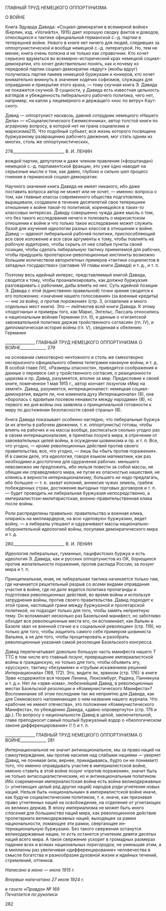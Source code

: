 ГЛАВНЫЙ ТРУД НЕМЕЦКОГО ОППОРТУНИЗМА

О ВОЙНЕ

Книга Эдуарда Давида: «Социал-демократия в всемирной войне» (Берлин, изд. «Vorwärts», 1915) дает хорошую сводку фактов и доводов, относящихся к тактике офи­циальной германской с.-д. партии в теперешней войне. Нового в книге нет ничего для людей, следивших за оппортунистической и вообще немецкой с.-д. литературой. Но, тем не менее, книга очень полезна и не только как справочник. Кто хочет серьезно вду­маться во всемирно-исторический крах немецкой социал-демократии, кто хочет дейст­вительно понять, как и почему из передовой партии социал-демократии «вдруг» (якобы вдруг) получилась партия лакеев немецкой буржуазии и юнкеров, кто хочет внима­тельно вникнуть в значение ходячих софизмов, служащих для оправдания и прикрытия этого краха, — тому скучная книга Э. Давида не покажется скучной. В сущности, у Да­вида есть известная цельность взглядов и убежденность либерального рабочего поли­тика, чего нет, например, ни капли у лицемерного и держащего «нос по ветру» Каут­ского.

Давид — оппортунист насквозь, давний сотрудник немецкого «Нашего Дела» — «Социалистического Ежемесячника», автор толстой книги по аграрному вопросу, в ко­торой нет ни грана социализма и марксизма215. Что подобный субъект, вся жизнь кото­рого посвящена буржуазному развращению рабочего движения, мог стать одним из многих, столь же оппортунистических,

  

278__________________________ В. И. ЛЕНИН

_вождей_ партии, депутатом и даже членом правления («форштанда») немецкой с.-д. парламентской фракции, это уже одно наводит на серьезные мысли о том, как давно, глубоко и сильно шел процесс гниения в германской социал-демократии.

Научного значения книга Давида не имеет никакого, ибо даже поставить вопроса ав­тор не может или не хочет, — именно: вопроса о том, как главные классы современного общества подготовляли, выращивали, создавали в течение десятилетий свое тепереш­нее отношение к войне _такой-то_ политикой, коренящейся в _таких-то_ классовых инте­ресах. Давиду совершенно чужда даже мысль о том, что без такого исследования нече­го и толковать о марксистском отношении к войне и что только такое исследование может служить базой для изучения _идеологии_ разных классов в отношении к войне. Да­вид — _адвокат_ либеральной рабочей политики, приспособляющий все свое изложение и все свои аргументы к тому, чтобы повлиять на _рабочую_ аудиторию, чтобы скрыть от нее слабые пункты своей позиции, чтобы сделать либеральную тактику приемлемой для рабочих, чтобы придушить пролетарски-революционные инстинкты возможно большим количеством авторитетных примеров «тактики социалистов в западных госу­дарствах» (заглавие VII главы книги Давида) и т. д., и т. п.

Поэтому весь идейный интерес, представляемый книгой Давида, сводится к тому, чтобы проанализировать, как _должна_ буржуазия разговаривать с рабочими, _дабы вли­ять на них._ Суть идейной позиции Э. Давида с этой (единственно правильной) точки зрения сводится к его положению: «значение нашего голосования» (за военные креди­ты) — _«не за войну, а против поражения»_ (стр. 3, оглавление и много отдельных мест книги). Это — лейтмотив всей книги Давида. К этому «подогнаны» и примеры того, как Маркс, Энгельс, Лассаль относились к национальным войнам Германии (гл. II), и данные о «гигантской завоевательной политике держав тройственного согласия» (гл. IV), и дипломатическая история войны (гл. V), сведенная к обелению Германии

  

_______________ ГЛАВНЫЙ ТРУД НЕМЕЦКОГО ОППОРТУНИЗМА О ВОЙНЕ_____________ 279

на основании смехотворно ничтожного и столь же смехотворно несерьезного офици­ального обмена телеграмм накануне войны, и т. д. В особой главе (VI), «Размеры опас­ности», приводятся соображения и данные о перевесе сил у тройственного согласия, о реакционности царизма и пр. Давид, разумеется, вполне за _мир._ Предисловие к своей книге, помеченное 1 мая 1915 г., автор кончает лозунгом «Мир на земле!». Давид, ра­зумеется, интернационалист: немецкая социал-демократия, видите ли, «не изменила духу Интернационала» (8), она «боролась с ядовитым посевом ненависти между наро­дами» (8), «с первого же дня войны она заявляла о принципиальной готовности к миру по достижении безопасности своей страны» (8).

Книга Давида показывает особенно наглядно, что либеральные буржуа (и их агенты в рабочем движении, т. е. оппортунисты) готовы, чтобы влиять на рабочих и на массы вообще, расписаться сколько угодно раз в своем интернационализме, в принятии ло­зунга мира, в отречении от завоевательных целей войны, в осуждении шовинизма и пр. и т. п. Все, что угодно, — _кроме_ революционных действий против своего правительст­ва; все, что угодно, — лишь бы «быть против поражения». И в самом деле, эта идеоло­гия, говоря языком математики, как раз _необходима и достаточна_ для одурачения ра­бочих: меньшего невозможно им предложить, ибо нельзя повести за собой массы, не обещая им справедливого мира, не пугая их опасностью нашествия, не клянясь в верно­сти интернационализму; большего _не надо_ предлагать, ибо большее — т. е. захват ко­лоний, аннексия чужих земель, грабеж побежденных стран, достижение выгодных тор­говых договоров и т. п. — будет проводить _не_ либеральная буржуазия непосредствен­но, а империалистски-милитаристская, военно-правительственная клика _после_ войны.

Роли распределены правильно: правительство и военная клика, опираясь на милли­ардеров, на всю «деловую» буржуазию, ведет войну, — а либералы утешают и одура­чивают массы национально-оборонительной идеологией войны, посулами демократи­ческого мира и т. д.

  

280__________________________ В. И. ЛЕНИН

Идеология либеральных, гуманных, пацифистских буржуа и есть идеология Э. Давида, как и русских оппортунистов из OK, борющихся против желательности поражения, против распада России, за лозунг мира и т. п.

Принципиальная, иная, не либеральная тактика начинается только там, где начина­ется решительный разрыв со _всеми_ видами оправдания участия в войне, где _на деле_ ве­дется политика пропаганды и подготовки революционных действий, во время войны и используя затруднения войны, против своего правительства. Давид _подходит_ к этой грани, настоящей грани между буржуазной и пролетарской политикой, но подходит только для того, чтобы замять неприятную тему. Он вспоминает несколько раз Базель­ский манифест, но заботливо обходит все революционные места его, он вспоминает, как Вальян в Базеле звал «к военной стачке и к социальной революции» (стр. 119), но только для того, чтобы _защитить_ самого себя примером шовиниста Вальяна, а не для того, чтобы процитировать и разобрать революционные указания самой резолюции Ба­зельского конгресса.

Давид перепечатывает довольно большую часть манифеста нашего Τ TTC в том числе его главный лозунг, превращение империалистской войны в гражданскую, но только для того, чтобы объявить эту, «русскую», тактику «безумием» и «грубым искажением решений Интернационала» (169, 172). Это, видите ли, эрвеизм (стр. 176): в книге Эрве «содержится вся теория Ленина, Люксембург, Радека, Паннекука и т. д.». Нет ли «эрве-изма», любезнейший Давид, в революционных местах Базельской резолюции и «Ком­мунистического Манифеста»? Воспоминание об этом последнем так же неприятно для Давида, как для Семковского напоминающее о нем название нашего журнала. Что «ра­бочие не имеют отечества», это положение «Коммунистического Манифеста», по убе­ждению Давида, «давно опровергнуто» (стр. 176 и др.). По вопросу о национальности Давид в целой, заключительной, главе преподносит самый пошлый буржуазный вздор о «биологическом законе дифференцирования» (! !) и т. п.

  

_______________ ГЛАВНЫЙ ТРУД НЕМЕЦКОГО ОППОРТУНИЗМА О ВОЙНЕ_____________ 281

Интернациональное не значит антинациональное, мы за право наций на самоутвер­ждение, мы против насилия над слабыми нациями — уверяет Давид, не понимая (или, вернее, прикидываясь, будто он не понимает) того, что именно оправдывать участие в империалистской войне, именно ставить в этой войне лозунг «против поражения», зна­чит быть не только антисоциалистическим, но и антинациональным политиком. Ибо современная империалистская война есть война великодержавных (= угнетающих це­лый ряд других наций) народов _ради_ угнетения новых наций. Нельзя быть «националь­ным» в империалистской войне иначе, как будучи социалистическим политиком, т. е. иначе, как признавая право угнетенных наций на освобождение, на отделение от угне­тающих их великих держав. В эпоху империализма не может быть иного _спасения_ для _большинства_ наций мира, как революционное действие пролетариата великодержав­ных наций, выходящее за рамки национальности, ломающее эти рамки, свергающее ин­тернациональную буржуазию. Без такого свержения останутся великодержавные на­ции, _то есть_ останется угнетение девяти десятых наций всего мира. А такое свержение ускорит в громадных размерах падение всех и всяких национальных _перегородок,_ не уменьшая этим, а в миллионы раз увеличивая «дифференцирование» человечества в смысле богатства и разнообразия духовной жизни и идейных течений, стремлений, от­тенков.

_Написано в июне_ — _июле 1915 г._

_Впервые напечатано 27 июля 1924 г._

_в газете «Правда» № 169                                                                 Печатается по рукописи_

  

282